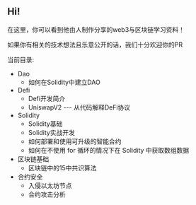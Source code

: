 ## Hi!

在这里，你可以看到他由人制作分享的web3与区块链学习资料！

如果你有相关的技术想法且乐意公开的话，我们十分欢迎你的PR



当前目录:

- Dao
  - 如何在Solidity中建立DAO
- Defi
  - Defi开发简介
  - UniswapV2 --- 从代码解释DeFi协议
- Solidity
  - Solidity基础
  - Solidity实战开发
  - 如何部署和使用可升级的智能合约
  - 如何在不使用 for 循环的情况下在 Solidity 中获取数组数据
- 区块链基础
  - 区块链中的15中共识算法
- 合约安全
  - 入侵以太坊节点
  - 合约攻击分析
